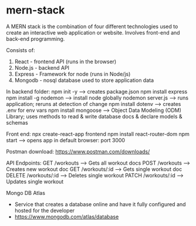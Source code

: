 # mern-stack
A MERN stack is the combination of four different technologies used to create an interactive web application or website. Involves front-end and back-end programming.

Consists of:
  1. React - frontend API (runs in the browser)
  2. Node.js - backend API
  3. Express - Framework for node (runs in Node/js)
  4. Mongodb - nosql database used to store application data

In backend folder:
  npm init -y --> creates package.json
  npm install express
  npm install -g nodemon --> install node globally
  nodemon server.js --> runs application; reruns at detection of change
  npm install dotenv --> creates .env for env vars
  npm install mongoose --> Object Data Modeling (ODM) Library; uses methods to read & write database docs & declare models & schemas

Front end:
  npx create-react-app frontend
  npm install react-router-dom
  npm start --> opens app in default browser: port 3000


Postman download: https://www.postman.com/downloads/

API Endpoints:
GET    /workouts     --> Gets all workout docs
POST   /workouts     --> Creates new workout doc
GET    /workouts/:id --> Gets single workout doc
DELETE /workouts/:id --> Deletes single workout
PATCH  /workouts/:id --> Updates single workout

Mongo DB Atlas
- Service that creates a database online and have it fully configured and hosted for the developer
- https://www.mongodb.com/atlas/database